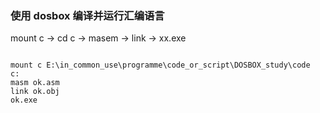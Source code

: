 ### 使用 dosbox 编译并运行汇编语言

mount c -> cd c -> masem -> link -> xx.exe

```doc

mount c E:\in_common_use\programme\code_or_script\DOSBOX_study\code
c:
masm ok.asm
link ok.obj
ok.exe

```
